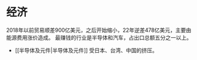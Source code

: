 
# 经济
2018年以前贸易顺差900亿美元，之后开始缩小，22年逆差478亿美元，主要由能源费用涨价造成。
最赚钱的行业是半导体和汽车，占出口总额五分之一以上。
- [[半导体及元件|半导体及元件]] 受日本、台湾、中国的挤压。
